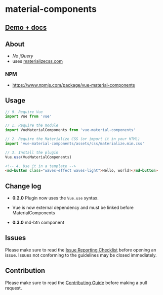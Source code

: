 # material-components

## [Demo + docs](http://appcomponents.org/material-components/)

## About

* *No jQuery*
* uses [materializecss.com](http://materializecss.com)

### NPM

* https://www.npmjs.com/package/vue-material-components

## Usage

```js
// 0. Require Vue
import Vue from 'vue'

// 1. Require the module
import VueMaterialComponents from 'vue-material-components'

// 2. Require the Materialize CSS (or import it in your HTML)
import 'vue-material-components/assets/css/materialize.min.css'

// 3. Install the plugin
Vue.use(VueMaterialComponents)
```

```html
<!-- 4. Use it in a template -->
<md-button class="waves-effect waves-light">Hello, world!</md-button>
```

## Change log

* **0.2.0** Plugin now uses the `Vue.use` syntax.

* Vue is now external dependency and must be linked before MaterialComponents

* **0.3.0** md-btn component


## Issues

Please make sure to read the [Issue Reporting Checklist](https://github.com/vuejs/vue/blob/dev/.github/CONTRIBUTING.md#issue-reporting-guidelines) before opening an issue. Issues not conforming to the guidelines may be closed immediately.


## Contribution

Please make sure to read the [Contributing Guide](https://github.com/vuejs/vue/blob/dev/.github/CONTRIBUTING.md) before making a pull request.
